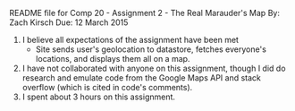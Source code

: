 README file for Comp 20 - Assignment 2 - The Real Marauder's Map
By:  Zach Kirsch
Due: 12 March 2015

1. I believe all expectations of the assignment have been met
   - Site sends user's geolocation to datastore, fetches everyone's locations,
     and displays them all on a map.
2. I have not collaborated with anyone on this assignment, though I did do
    research and emulate code from the Google Maps API and stack overflow
    (which is cited in code's comments).
3. I spent about 3 hours on this assignment.
